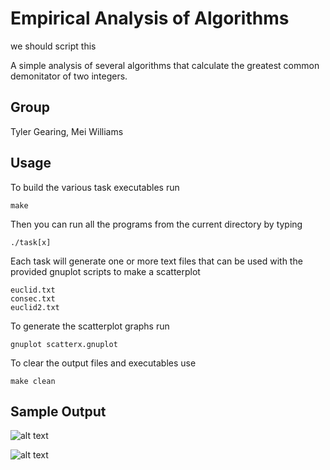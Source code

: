 # Empirical Analysis of Algorithms

we should script this

A simple analysis of several algorithms that calculate the greatest common demonitator of two integers.


Group
-----

Tyler Gearing, Mei Williams


Usage
-----

To build the various task executables run
```
make
```

Then you can run all the programs from the current directory by typing
```
./task[x]
```

Each task will generate one or more text files that can be used with the provided gnuplot scripts to make a scatterplot
```
euclid.txt
consec.txt
euclid2.txt
```

To generate the scatterplot graphs run
```
gnuplot scatterx.gnuplot
```

To clear the output files and executables use
```
make clean
```

Sample Output
-----

![alt text](https://imgur.com/4uIfakw "Task 1")

![alt text](https://imgur.com/JqMPm9y "Task 2")

